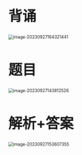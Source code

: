 # 背诵

<img src="https://cvp.oss-cn-shanghai.aliyuncs.com/picgo/202309271643514.png" alt="image-20230927164321441" style="zoom:60%;" />



# 题目

<img src="C:\Users\51532\Desktop\Politics\04 每日一题\11 D87 D13 【马原】\02 Pic\01 题目.png" alt="image-20230927143812526" style="zoom:60%;" />



# 解析+答案

<img src="C:\Users\51532\Desktop\Politics\04 每日一题\11 D87 D13 【马原】\02 Pic\02 答案解析.png" alt="image-20230927153607355" style="zoom:60%;" />



